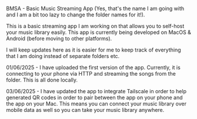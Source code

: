 BMSA - Basic Music Streaming App (Yes, that's the name I am going with and I am a bit too lazy to change the folder names for it!).

This is a basic streaming app I am working on that allows you to self-host your music library easily. This app is currently being developed on MacOS & Android (before moving to other platforms). 

I will keep updates here as it is easier for me to keep track of everything that I am doing instead of separate folders etc. 

01/06/2025 - I have uploaded the first version of the app. Currently, it is connecting to your phone via HTTP and streaming the songs from the folder. This is all done locally. 

03/06/2025 - I have updated the app to integrate Tailscale in order to help generated QR codes in order to pair between the app on your phone and the app on your Mac. This means you can connect your music library over mobile data as well so you can take your music library anywhere. 

